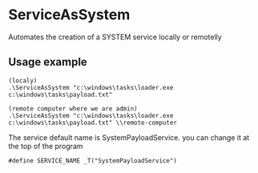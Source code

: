 # ServiceAsSystem
Automates the creation of a SYSTEM service locally or remotelly

## Usage example

```
(localy)
.\ServiceAsSystem "c:\windows\tasks\loader.exe c:\windows\tasks\payload.txt"

(remote computer where we are admin)
.\ServiceAsSystem "c:\windows\tasks\loader.exe c:\windows\tasks\payload.txt" \\remote-computer
```

The service default name is SystemPayloadService. you can change it at the top of the program

```
#define SERVICE_NAME _T("SystemPayloadService")
```
